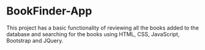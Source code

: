 # BookFinder-App
This project has a basic functionality of reviewing all the books added to the database and searching for the books using HTML, CSS, JavaScript, Bootstrap and JQuery.
